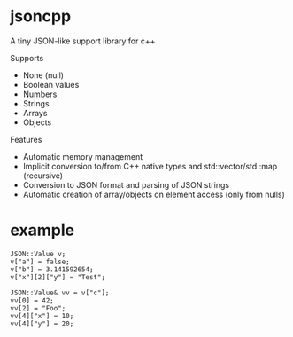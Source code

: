 jsoncpp
=======

A tiny JSON-like support library for c++

Supports

- None (null)
- Boolean values
- Numbers
- Strings
- Arrays
- Objects

Features

- Automatic memory management
- Implicit conversion to/from C++ native types and std::vector/std::map (recursive)
- Conversion to JSON format and parsing of JSON strings
- Automatic creation of array/objects on element access (only from nulls)

example
=======

    JSON::Value v;
    v["a"] = false;
    v["b"] = 3.141592654;
    v["x"][2]["y"] = "Test";

    JSON::Value& vv = v["c"];
    vv[0] = 42;
    vv[2] = "Foo";
    vv[4]["x"] = 10;
    vv[4]["y"] = 20;

